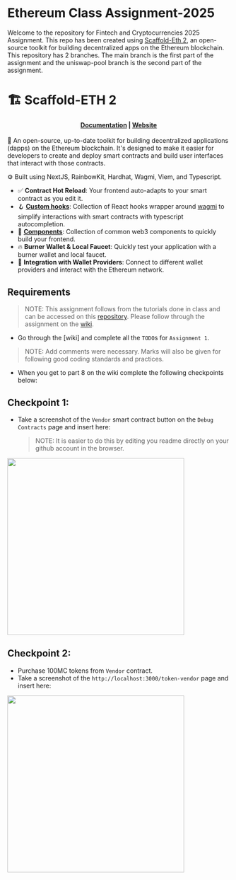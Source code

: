 # Ethereum Class Assignment-2025

Welcome to the repository for Fintech and Cryptocurrencies 2025 Assignment. This repo has been created using [Scaffold-Eth 2](https://scaffoldeth.io), an open-source toolkit for building decentralized apps on the Ethereum blockchain. This repository has 2 branches. The main branch is the first part of the assignment and the uniswap-pool branch is the second part of the assignment.

# 🏗 Scaffold-ETH 2

<h4 align="center">
  <a href="https://docs.scaffoldeth.io">Documentation</a> |
  <a href="https://scaffoldeth.io">Website</a>
</h4>

🧪 An open-source, up-to-date toolkit for building decentralized applications (dapps) on the Ethereum blockchain. It's designed to make it easier for developers to create and deploy smart contracts and build user interfaces that interact with those contracts.

⚙️ Built using NextJS, RainbowKit, Hardhat, Wagmi, Viem, and Typescript.

- ✅ **Contract Hot Reload**: Your frontend auto-adapts to your smart contract as you edit it.
- 🪝 **[Custom hooks](https://docs.scaffoldeth.io/hooks/)**: Collection of React hooks wrapper around [wagmi](https://wagmi.sh/) to simplify interactions with smart contracts with typescript autocompletion.
- 🧱 [**Components**](https://docs.scaffoldeth.io/components/): Collection of common web3 components to quickly build your frontend.
- 🔥 **Burner Wallet & Local Faucet**: Quickly test your application with a burner wallet and local faucet.
- 🔐 **Integration with Wallet Providers**: Connect to different wallet providers and interact with the Ethereum network.

## Requirements

> NOTE: This assignment follows from the tutorials done in class and can be accessed on this [repository](https://github.com/FinHubSA/EthereumClassWorkshop-2025). Please follow through the assignment on the [wiki](https://github.com/FinHubSA/EthereumClassWorkshop-2025/wiki).

- Go through the [wiki] and complete all the `TODO`s for `Assignment 1`.

> NOTE: Add comments were necessary. Marks will also be given for following good coding standards and practices.

- When you get to part 8 on the wiki complete the following checkpoints below:

## Checkpoint 1:

- Take a screenshot of the `Vendor` smart contract button on the `Debug Contracts` page and insert here:
  > NOTE: It is easier to do this by editing you readme directly on your github account in the browser.

<img src="" width="400">

## Checkpoint 2:

- Purchase 100MC tokens from `Vendor` contract.
- Take a screenshot of the `http://localhost:3000/token-vendor` page and insert here:

<img src="" width="400">
